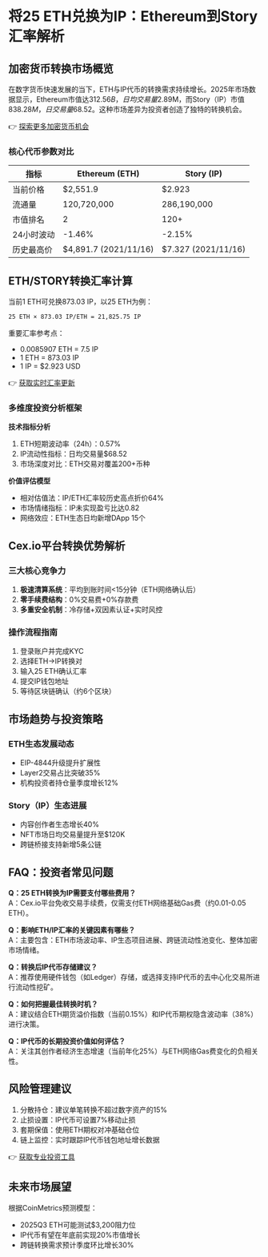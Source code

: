 # 将25 ETH兑换为IP：Ethereum到Story汇率解析

## 加密货币转换市场概览

在数字货币快速发展的当下，ETH与IP代币的转换需求持续增长。2025年市场数据显示，Ethereum市值达$312.56B，日均交易量$2.89M，而Story（IP）市值$838.28M，日交易量$68.52。这种市场差异为投资者创造了独特的转换机会。

👉 [探索更多加密货币机会](https://bit.ly/okx_welcome)

### 核心代币参数对比

| 指标          | Ethereum (ETH)       | Story (IP)           |
|---------------|----------------------|----------------------|
| 当前价格      | $2,551.9             | $2.923               |
| 流通量        | 120,720,000          | 286,190,000          |
| 市值排名      | 2                    | 120+                 |
| 24小时波动    | -1.46%               | -2.15%               |
| 历史最高价    | $4,891.7 (2021/11/16)| $7.327 (2021/11/16)  |

## ETH/STORY转换汇率计算

当前1 ETH可兑换873.03 IP，以25 ETH为例：

```markdown
25 ETH × 873.03 IP/ETH = 21,825.75 IP
```

重要汇率参考点：
- 0.0085907 ETH = 7.5 IP
- 1 ETH = 873.03 IP
- 1 IP = $2.923 USD

👉 [获取实时汇率更新](https://bit.ly/okx_welcome)

### 多维度投资分析框架

**技术指标分析**
1. ETH短期波动率（24h）：0.57%
2. IP流动性指标：日均交易量$68.52
3. 市场深度对比：ETH交易对覆盖200+币种

**价值评估模型**
- 相对估值法：IP/ETH汇率较历史高点折价64%
- 市场情绪指标：IP未实现盈亏比达0.82
- 网络效应：ETH生态日均新增DApp 15个

## Cex.io平台转换优势解析

### 三大核心竞争力
1. **极速清算系统**：平均到账时间<15分钟（ETH网络确认后）
2. **零手续费结构**：0%交易费+0%存款费
3. **多重安全机制**：冷存储+双因素认证+实时风控

### 操作流程指南
1. 登录账户并完成KYC
2. 选择ETH→IP转换对
3. 输入25 ETH确认汇率
4. 提交IP钱包地址
5. 等待区块链确认（约6个区块）

## 市场趋势与投资策略

### ETH生态发展动态
- EIP-4844升级提升扩展性
- Layer2交易占比突破35%
- 机构投资者持仓量季度增长12%

### Story（IP）生态进展
- 内容创作者生态增长40%
- NFT市场日均交易量提升至$120K
- 跨链桥接支持新增5条公链

## FAQ：投资者常见问题

**Q：25 ETH转换为IP需要支付哪些费用？**  
A：Cex.io平台免收交易手续费，仅需支付ETH网络基础Gas费（约0.01-0.05 ETH）。

**Q：影响ETH/IP汇率的关键因素有哪些？**  
A：主要包含：ETH市场波动率、IP生态项目进展、跨链流动性池变化、整体加密市场情绪。

**Q：转换后IP代币存储建议？**  
A：推荐使用硬件钱包（如Ledger）存储，或选择支持IP代币的去中心化交易所进行流动性挖矿。

**Q：如何把握最佳转换时机？**  
A：建议结合ETH期货溢价指数（当前0.15%）和IP代币期权隐含波动率（38%）进行决策。

**Q：IP代币的长期投资价值如何评估？**  
A：关注其创作者经济生态增速（当前年化25%）与ETH网络Gas费变化的负相关性。

## 风险管理建议

1. 分散持仓：建议单笔转换不超过数字资产的15%
2. 止损设置：IP代币可设置7%移动止损
3. 套期保值：使用ETH期权对冲基础仓位
4. 链上监控：实时跟踪IP代币钱包地址增长数据

👉 [获取专业投资工具](https://bit.ly/okx_welcome)

## 未来市场展望

根据CoinMetrics预测模型：
- 2025Q3 ETH可能测试$3,200阻力位
- IP代币有望在年底前实现20%市值增长
- 跨链转换需求预计季度环比增长30%
